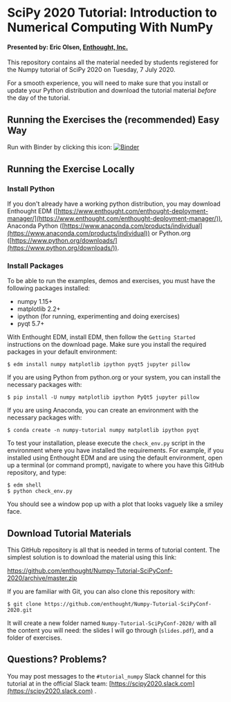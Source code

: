 # SciPy 2020 Tutorial: Introduction to Numerical Computing With NumPy

#### Presented by: Eric Olsen, [Enthought, Inc.](https://www.enthought.com)

This repository contains all the material needed by students registered for the Numpy tutorial of SciPy 2020 on Tuesday, 7 July 2020.

For a smooth experience, you will need to make sure that you install or update your Python distribution and download the tutorial material _before_ the day of the tutorial.

## Running the Exercises the (recommended) Easy Way

Run with Binder by clicking this icon: [![Binder](https://mybinder.org/badge_logo.svg)](https://mybinder.org/v2/gh/enthought/Numpy-Tutorial-SciPyConf-2020/master)


## Running the Exercise Locally

### Install Python

If you don't already have a working python distribution, you may download Enthought EDM ([https://www.enthought.com/enthought-deployment-manager/](https://www.enthought.com/enthought-deployment-manager/)), Anaconda Python ([https://www.anaconda.com/products/individual](https://www.anaconda.com/products/individual)) or Python.org ([https://www.python.org/downloads/](https://www.python.org/downloads/)).


### Install Packages

To be able to run the examples, demos and exercises, you must have the following packages installed:

- numpy 1.15+
- matplotlib 2.2+
- ipython (for running, experimenting and doing exercises)
- pyqt 5.7+

With Enthought EDM, install EDM, then follow the `Getting Started` instructions on the download page.  Make sure you install the required packages in your default environment:

```
$ edm install numpy matplotlib ipython pyqt5 jupyter pillow
```

If you are using Python from python.org or your system, you can install the necessary packages with:

```
$ pip install -U numpy matplotlib ipython PyQt5 jupyter pillow
```

If you are using Anaconda, you can create an environment with the necessary packages with:

```
$ conda create -n numpy-tutorial numpy matplotlib ipython pyqt
```

To test your installation, please execute the `check_env.py` script in the environment where you have installed the requirements.  For example, if you installed using Enthought EDM and are using the default environment, open up a terminal (or command prompt), navigate to where you have this GitHub repository, and type:

```
$ edm shell
$ python check_env.py
```

You should see a window pop up with a plot that looks vaguely like a smiley face.

## Download Tutorial Materials

This GitHub repository is all that is needed in terms of tutorial content. The simplest solution is to download the material using this link:

https://github.com/enthought/Numpy-Tutorial-SciPyConf-2020/archive/master.zip

If you are familiar with Git, you can also clone this repository with:

```
$ git clone https://github.com/enthought/Numpy-Tutorial-SciPyConf-2020.git
```

It will create a new folder named `Numpy-Tutorial-SciPyConf-2020/` with all the content you will need: the slides I will go through (`slides.pdf`), and a folder of exercises.


## Questions? Problems?

You may post messages to the `#tutorial_numpy` Slack channel for this tutorial at in the official Slack team: [https://scipy2020.slack.com](https://scipy2020.slack.com) .
